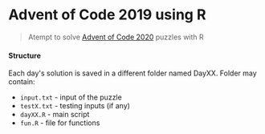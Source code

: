 # Advent of Code 2019 using R

> Atempt to solve [Advent of Code 2020](https://adventofcode.com/2020/) puzzles with R

#### Structure

Each day's solution is saved in a different folder named DayXX. Folder may contain:

* `input.txt` - input of the puzzle
* `testX.txt` - testing inputs (if any)
* `dayXX.R` - main script
* `fun.R` - file for functions
